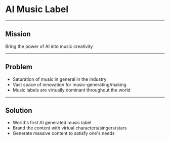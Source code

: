 # AI Music Label

---

## Mission

Bring the power of AI into music creativity

---

## Problem

- Saturation of music in general in the industry
- Vast space of innovation for music-generating/making
- Music labels are virtually dominant throughout the world

---

## Solution

- World's first AI generated music label
- Brand the content with virtual characters/singers/stars
- Generate massive content to satisfy one's needs
